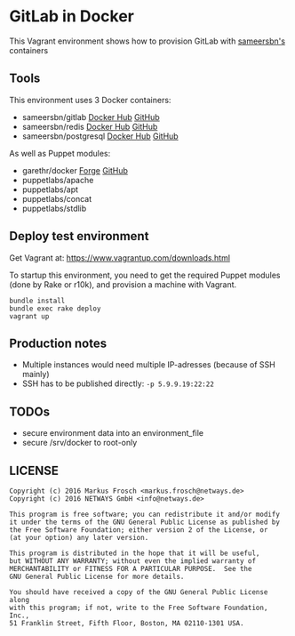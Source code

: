 GitLab in Docker
================

This Vagrant environment shows how to provision GitLab with [sameersbn's](https://github.com/sameersbn) containers

## Tools

This environment uses 3 Docker containers:

* sameersbn/gitlab [Docker Hub](https://hub.docker.com/r/sameersbn/gitlab) [GitHub](https://github.com/sameersbn/docker-gitlab)
* sameersbn/redis [Docker Hub](https://hub.docker.com/r/sameersbn/redis) [GitHub](https://github.com/sameersbn/docker-redis)
* sameersbn/postgresql [Docker Hub](https://hub.docker.com/r/sameersbn/postgresql) [GitHub](https://github.com/sameersbn/docker-postgresql)

As well as Puppet modules:

* garethr/docker [Forge](https://forge.puppetlabs.com/garethr/docker) [GitHub](https://github.com/garethr/garethr-docker)
* puppetlabs/apache
* puppetlabs/apt
* puppetlabs/concat
* puppetlabs/stdlib  

## Deploy test environment

Get Vagrant at: https://www.vagrantup.com/downloads.html

To startup this environment, you need to get the required Puppet modules (done by Rake or r10k), and provision a machine
with Vagrant.

```
bundle install
bundle exec rake deploy
vagrant up
```

## Production notes

* Multiple instances would need multiple IP-adresses (because of SSH mainly)
* SSH has to be published directly: `-p 5.9.9.19:22:22`

## TODOs

* secure environment data into an environment_file
* secure /srv/docker to root-only

## LICENSE

    Copyright (c) 2016 Markus Frosch <markus.frosch@netways.de>
    Copyright (c) 2016 NETWAYS GmbH <info@netways.de>
    
    This program is free software; you can redistribute it and/or modify
    it under the terms of the GNU General Public License as published by
    the Free Software Foundation; either version 2 of the License, or
    (at your option) any later version.

    This program is distributed in the hope that it will be useful,
    but WITHOUT ANY WARRANTY; without even the implied warranty of
    MERCHANTABILITY or FITNESS FOR A PARTICULAR PURPOSE.  See the
    GNU General Public License for more details.

    You should have received a copy of the GNU General Public License along
    with this program; if not, write to the Free Software Foundation, Inc.,
    51 Franklin Street, Fifth Floor, Boston, MA 02110-1301 USA.
